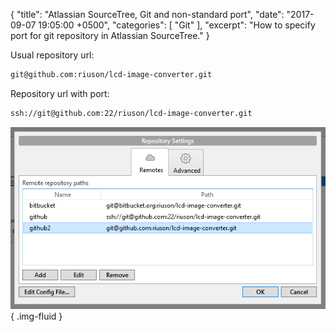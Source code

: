 {
  "title": "Atlassian SourceTree, Git and non-standard port",
  "date": "2017-09-07 19:05:00 +0500",
  "categories": [ "Git" ],
  "excerpt": "How to specify port for git repository in Atlassian SourceTree."
}

Usual repository url:
```bash
git@github.com:riuson/lcd-image-converter.git
```

Repository url with port:
```bash
ssh://git@github.com:22/riuson/lcd-image-converter.git
```

![Git Port](assets/images/posts/2017/09/07/atlassian-sourcetree-git-and-non-standard-port-1.png){ .img-fluid }

